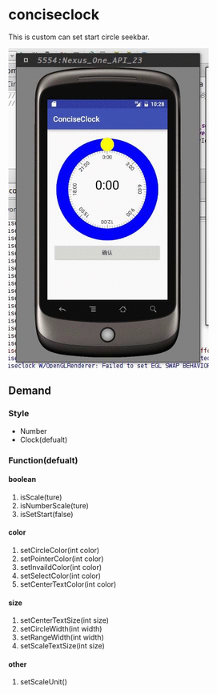 # conciseclock
This is custom can set start circle seekbar.

![](https://github.com/DuanTzXavier/conciseclock/blob/master/optimized.gif)

## Demand

### Style
* Number
* Clock(defualt)

### Function(defualt)

#### boolean
1. isScale(ture)
2. isNumberScale(ture)
3. isSetStart(false)

#### color
1. setCircleColor(int color)
2. setPointerColor(int color)
3. setInvaildColor(int color)
4. setSelectColor(int color)
5. setCenterTextColor(int color)

#### size
1. setCenterTextSize(int size)
2. setCircleWidth(int width)
3. setRangeWidth(int width)
4. setScaleTextSize(int size)

#### other
1. setScaleUnit()
